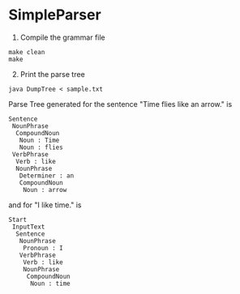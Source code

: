 # SimpleParser
1. Compile the grammar file
```
make clean
make
```
2. Print the parse tree
```
java DumpTree < sample.txt
```

Parse Tree generated for the sentence "Time flies like an arrow." is
```
Sentence
 NounPhrase
  CompoundNoun
   Noun : Time
   Noun : flies
 VerbPhrase
  Verb : like
  NounPhrase
   Determiner : an
   CompoundNoun
    Noun : arrow
```
and for "I like time." is
```
Start
 InputText
  Sentence
   NounPhrase
    Pronoun : I
   VerbPhrase
    Verb : like
    NounPhrase
     CompoundNoun
      Noun : time
```